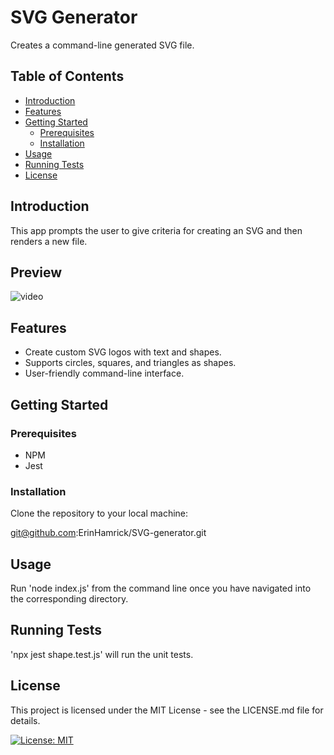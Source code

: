 # SVG Generator
Creates a command-line generated SVG file.

## Table of Contents

- [Introduction](#introduction)
- [Features](#features)
- [Getting Started](#getting-started)
  - [Prerequisites](#prerequisites)
  - [Installation](#installation)
- [Usage](#usage)
- [Running Tests](#running-tests)
- [License](#license)

## Introduction
This app prompts the user to give criteria for creating an SVG and then renders a new file.

## Preview
![video](https://drive.google.com/file/d/1tBsp5yhO7e_9-Vi82O4MBE14JDv5tDf7/view)


## Features
- Create custom SVG logos with text and shapes.
- Supports circles, squares, and triangles as shapes.
- User-friendly command-line interface.

## Getting Started

### Prerequisites
 - NPM  
 - Jest

### Installation
Clone the repository to your local machine: 

git@github.com:ErinHamrick/SVG-generator.git

## Usage
Run 'node index.js' from the command line once you have navigated into the corresponding directory.

## Running Tests
'npx jest shape.test.js' will run the unit tests.

## License
This project is licensed under the MIT License - see the LICENSE.md file for details.

[![License: MIT](https://img.shields.io/badge/License-MIT-yellow.svg)](https://opensource.org/licenses/MIT)

